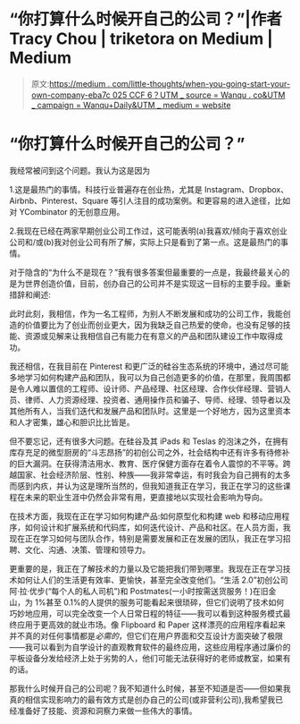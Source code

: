 # “你打算什么时候开自己的公司？”|作者 Tracy Chou | triketora on Medium | Medium

> 原文:[https://medium . com/little-thoughts/when-you-going-start-your-own-company-eba7c 025 CCF 6？UTM _ source = Wanqu . co&UTM _ campaign = Wanqu+Daily&UTM _ medium = website](https://medium.com/little-thoughts/when-are-you-going-to-start-your-own-company-eba7c025ccf6?utm_source=wanqu.co&utm_campaign=Wanqu+Daily&utm_medium=website)

# “你打算什么时候开自己的公司？”

我经常被问到这个问题。我认为这是因为

1.这是最热门的事情。科技行业普遍存在创业热，尤其是 Instagram、Dropbox、Airbnb、Pinterest、Square 等引人注目的成功案例。和更容易的进入途径，比如对 YCombinator 的无创意应用。

2.我现在已经在两家早期创业公司工作过，这可能表明(a)我喜欢/倾向于喜欢创业公司和/或(b)我对创业公司有所了解，实际上只是看到了第一点。这是最热门的事情。

对于隐含的“为什么不是现在？”我有很多答案但最重要的一点是，我最终最关心的是为世界创造价值，目前，创办自己的公司并不是实现这一目标的主要手段。重新措辞和阐述:

此时此刻，我相信，作为一名工程师，为别人不断发展和成功的公司工作，我能创造的价值要比为了创业而创业更大，因为我缺乏自己热爱的使命，也没有足够的技能、资源或见解来让我相信自己有能力在有意义的产品和团队建设工作中取得成功。

我还相信，在我目前在 Pinterest 和更广泛的硅谷生态系统的环境中，通过尽可能多地学习如何构建产品和团队，我可以为自己创造更多的价值，在那里，我周围都是令人难以置信的工程师、设计师、产品经理、社区经理、合作伙伴经理、营销人员、律师、人力资源经理、投资者、通用操作员和骗子、导师、经理、领导者以及其他所有人，当我们迭代和发展产品和团队时。这里是一个好地方，因为这里资本和人才密集，雄心和胆识比比皆是。

但不要忘记，还有很多大问题。在硅谷及其 iPads 和 Teslas 的泡沫之外，在拥有库存充足的微型厨房的“斗志昂扬”的初创公司之外，社会结构中还有许多有待修补的巨大漏洞。在获得清洁用水、教育、医疗保健方面存在着令人震惊的不平等。跨越国家、社会经济阶层、性别、种族——我非常幸运，有时我会为自己拥有的太多而感到内疚，并认为这是理所当然的，但我知道我正在学习，我正在学习的这些课程在未来的职业生涯中仍然会非常有用，更直接地以实现社会影响为导向。

在技术方面，我现在正在学习如何构建产品:如何原型化和构建 web 和移动应用程序，如何设计和扩展系统和代码库，如何迭代设计、产品和社区。在人员方面，我现在正在学习如何与团队合作，特别是需要发展和正在发展的团队，我正在学习招聘、文化、沟通、决策、管理和领导力。

更重要的是，我正在了解技术的力量以及它能把我们带到哪里。我现在正在学习技术如何让人们的生活更有效率、更愉快，甚至完全改变他们。“生活 2.0”初创公司阿·拉·优步(“每个人的私人司机”)和 Postmates(一小时按需送货服务！)在旧金山，为 1%甚至 0.1%的人提供的服务可能看起来很琐碎，但它们说明了技术如何巧妙地应用，可以完全改变一个人日常日程的特征——我可以看到这种服务模式最终应用于更高效的就业市场。像 Flipboard 和 Paper 这样漂亮的应用程序看起来并不真的对任何事情都是*必需的*，但它们在用户界面和交互设计方面突破了极限——我可以看到为自学设计的直观教育软件的最终应用，这些应用程序通过廉价的平板设备分发给经济上处于劣势的人，他们可能无法获得好的老师或教室，如果有的话。

那我什么时候开自己的公司呢？我不知道什么时候，甚至不知道是否——但如果我真的相信实现影响力的最有效方式是创办自己的公司(或非营利公司),我希望我已经准备好了技能、资源和洞察力来做一些伟大的事情。